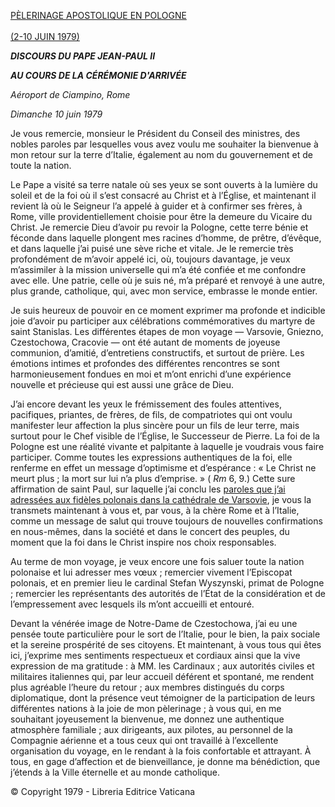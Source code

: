 [PÈLERINAGE APOSTOLIQUE EN POLOGNE\
\
(2-10 JUIN 1979)](/content/john-paul-ii/fr/travels/sub_index1979/trav_poland-1979.html)

***DISCOURS DU PAPE JEAN-PAUL II***

***AU COURS DE LA CÉRÉMONIE D'ARRIVÉE***

*Aéroport de Ciampino, Rome*

*Dimanche 10 juin 1979*

Je vous remercie, monsieur le Président du Conseil des ministres, des nobles paroles par lesquelles vous avez voulu me souhaiter la bienvenue à mon retour sur la terre d’Italie, également au nom du gouvernement et de toute la nation.

Le Pape a visité sa terre natale où ses yeux se sont ouverts à la lumière du soleil et de la foi où il s’est consacré au Christ et à l’Église, et maintenant il revient là où le Seigneur l’a appelé à guider et à confirmer ses frères, à Rome, ville providentiellement choisie pour être la demeure du Vicaire du Christ. Je remercie Dieu d’avoir pu revoir la Pologne, cette terre bénie et féconde dans laquelle plongent mes racines d’homme, de prêtre, d’évêque, et dans laquelle j’ai puisé une sève riche et vitale. Je le remercie très profondément de m’avoir appelé ici, où, toujours davantage, je veux m’assimiler à la mission universelle qui m’a été confiée et me confondre avec elle. Une patrie, celle où je suis né, m’a préparé et renvoyé à une autre, plus grande, catholique, qui, avec mon service, embrasse le monde entier.

Je suis heureux de pouvoir en ce moment exprimer ma profonde et indicible joie d’avoir pu participer aux célébrations commémoratives du martyre de saint Stanislas. Les différentes étapes de mon voyage — Varsovie, Gniezno, Czestochowa, Cracovie — ont été autant de moments de joyeuse communion, d’amitié, d’entretiens constructifs, et surtout de prière. Les émotions intimes et profondes des différentes rencontres se sont harmonieusement fondues en moi et m’ont enrichi d’une expérience nouvelle et précieuse qui est aussi une grâce de Dieu.

J’ai encore devant les yeux le frémissement des foules attentives, pacifiques, priantes, de frères, de fils, de compatriotes qui ont voulu manifester leur affection la plus sincère pour un fils de leur terre, mais surtout pour le Chef visible de l’Église, le Successeur de Pierre. La foi de la Pologne est une réalité vivante et palpitante à laquelle je voudrais vous faire participer. Comme toutes les expressions authentiques de la foi, elle renferme en effet un message d’optimisme et d’espérance : « Le Christ ne meurt plus ; la mort sur lui n’a plus d’emprise. » ( *Rm* 6, 9.) Cette sure affirmation de saint Paul, sur laquelle j’ai conclu les [paroles que j’ai adressées aux fidèles polonais dans la cathédrale de Varsovie](/content/john-paul-ii/fr/homilies/1979/documents/hf_jp-ii_hom_19790610_polonia-cracovia-blonia-k.html), je vous la transmets maintenant à vous et, par vous, à la chère Rome et à l’Italie, comme un message de salut qui trouve toujours de nouvelles confirmations en nous-mêmes, dans la société et dans le concert des peuples, du moment que la foi dans le Christ inspire nos choix responsables.

Au terme de mon voyage, je veux encore une fois saluer toute la nation polonaise et lui adresser mes vœux ; remercier vivement l’Episcopat polonais, et en premier lieu le cardinal Stefan Wyszynski, primat de Pologne ; remercier les représentants des autorités de l’État de la considération et de l’empressement avec lesquels ils m’ont accueilli et entouré.

Devant la vénérée image de Notre-Dame de Czestochowa, j’ai eu une pensée toute particulière pour le sort de l’Italie, pour le bien, la paix sociale et la sereine prospérité de ses citoyens. Et maintenant, à vous tous qui êtes ici, j’exprime mes sentiments respectueux et cordiaux ainsi que la vive expression de ma gratitude : à MM. les Cardinaux ; aux autorités civiles et militaires italiennes qui, par leur accueil déférent et spontané, me rendent plus agréable l’heure du retour ; aux membres distingués du corps diplomatique, dont la présence veut témoigner de la participation de leurs différentes nations à la joie de mon pèlerinage ; à vous qui, en me souhaitant joyeusement la bienvenue, me donnez une authentique atmosphère familiale ; aux dirigeants, aux pilotes, au personnel de la Compagnie aérienne et a tous ceux qui ont travaillé à l’excellente organisation du voyage, en le rendant à la fois confortable et attrayant. À tous, en gage d’affection et de bienveillance, je donne ma bénédiction, que j’étends à la Ville éternelle et au monde catholique.

© Copyright 1979 - Libreria Editrice Vaticana